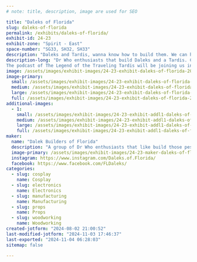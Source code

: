 ```yaml
---
# note: title, description, image are used for SEO

title: "Daleks of Florida"
slug: daleks-of-florida
permalink: /exhibits/daleks-of-florida/
exhibit-id: 24-23
exhibit-zone: "Spirit - East"
space-number: "SG33, SH32, SH33"
description: "Daleks and Tardis, wanna know how to build them. We can help with that."
description-long: "Dr Who enthusiasts that build Daleks and a Tardis. Come see us and learn what it takes to build these amazing props. These builds use wood working, fiberglass, electronics, 3-d printing, painting, and much more. And a bonus, get a picture with our Tardis. 
The podcast of The Legend of the Traveling Tardis will be joining us in our booth to bring you more things Dr Who related."
image: /assets/images/exhibit-images/24-23-exhibit-daleks-of-florida-2024-group-photo-large.jpg
image-primary: 
  small: /assets/images/exhibit-images/24-23-exhibit-daleks-of-florida-2024-group-photo-small.jpg
  medium: /assets/images/exhibit-images/24-23-exhibit-daleks-of-florida-2024-group-photo-medium.jpg
  large: /assets/images/exhibit-images/24-23-exhibit-daleks-of-florida-2024-group-photo-large.jpg
  full: /assets/images/exhibit-images/24-23-exhibit-daleks-of-florida-2024-group-photo-full.jpg
additional-images: 
  - 1:
    small: /assets/images/exhibit-images/24-23-exhibit-addl1-daleks-of-florida-20240131-190140-small.jpg
    medium: /assets/images/exhibit-images/24-23-exhibit-addl1-daleks-of-florida-20240131-190140-medium.jpg
    large: /assets/images/exhibit-images/24-23-exhibit-addl1-daleks-of-florida-20240131-190140-large.jpg
    full: /assets/images/exhibit-images/24-23-exhibit-addl1-daleks-of-florida-20240131-190140-full.jpg
maker: 
  name: "Dalek Builders of Florida"
  description: "A group of Dr Who enthusiasts that like build those pesky Daleks. We have also built our own Tardis. We can show all the processes that it takes to build Daleks & a Tardis. The builds include wood work, electrical, fiberglass, 3-d printing, painting and much more. "
  image-primary: /assets/images/exhibit-images/24-23-maker-daleks-of-florida-dalek-builders-v3-01-medium.jpg
  instagram: https://www.instagram.com/Daleks.of.Florida/
  facebook: https://www.facebook.com/FLDaleks/
categories: 
  - slug: cosplay
    name: Cosplay
  - slug: electronics
    name: Electronics
  - slug: manufacturing
    name: Manufacturing
  - slug: props
    name: Props
  - slug: woodworking
    name: Woodworking
created-jotform: "2024-08-02 21:00:52"
last-modified-jotform: "2024-11-03 17:46:37"
last-exported: "2024-11-04 06:28:03"
sitemap: false

---
```

